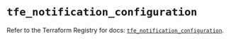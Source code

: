 # `tfe_notification_configuration`

Refer to the Terraform Registry for docs: [`tfe_notification_configuration`](https://registry.terraform.io/providers/hashicorp/tfe/0.70.0/docs/resources/notification_configuration).
